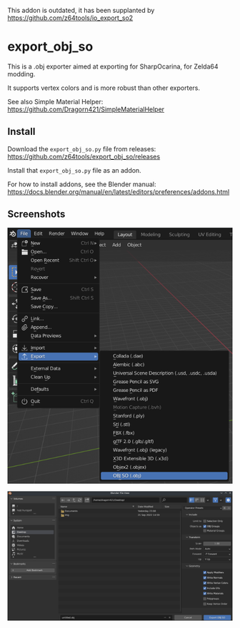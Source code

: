 This addon is outdated, it has been supplanted by https://github.com/z64tools/io_export_so2

# export_obj_so

This is a .obj exporter aimed at exporting for SharpOcarina, for Zelda64 modding.

It supports vertex colors and is more robust than other exporters.

See also Simple Material Helper: https://github.com/Dragorn421/SimpleMaterialHelper

## Install

Download the `export_obj_so.py` file from releases: https://github.com/z64tools/export_obj_so/releases

Install that `export_obj_so.py` file as an addon.

For how to install addons, see the Blender manual: https://docs.blender.org/manual/en/latest/editors/preferences/addons.html

## Screenshots

![Screenshot of the export entry in Blender](media/screenshot_export.png)

![Screenshot of the export options in Blender](media/screenshot_export_options.png)
